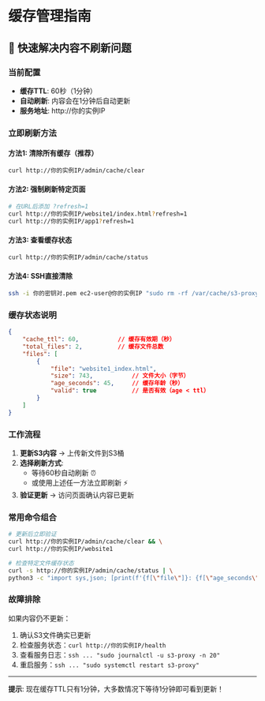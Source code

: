 # 缓存管理指南

## 🚀 快速解决内容不刷新问题

### 当前配置
- **缓存TTL**: 60秒（1分钟）
- **自动刷新**: 内容会在1分钟后自动更新
- **服务地址**: http://你的实例IP

### 立即刷新方法

#### 方法1: 清除所有缓存（推荐）
```bash
curl http://你的实例IP/admin/cache/clear
```

#### 方法2: 强制刷新特定页面
```bash
# 在URL后添加 ?refresh=1
curl http://你的实例IP/website1/index.html?refresh=1
curl http://你的实例IP/app1?refresh=1
```

#### 方法3: 查看缓存状态
```bash
curl http://你的实例IP/admin/cache/status
```

#### 方法4: SSH直接清除
```bash
ssh -i 你的密钥对.pem ec2-user@你的实例IP "sudo rm -rf /var/cache/s3-proxy/*"
```

### 缓存状态说明

```json
{
    "cache_ttl": 60,           // 缓存有效期（秒）
    "total_files": 2,          // 缓存文件总数
    "files": [
        {
            "file": "website1_index.html",
            "size": 743,           // 文件大小（字节）
            "age_seconds": 45,     // 缓存年龄（秒）
            "valid": true          // 是否有效（age < ttl）
        }
    ]
}
```

### 工作流程

1. **更新S3内容** → 上传新文件到S3桶
2. **选择刷新方式**:
   - 等待60秒自动刷新 ⏰
   - 或使用上述任一方法立即刷新 ⚡
3. **验证更新** → 访问页面确认内容已更新

### 常用命令组合

```bash
# 更新后立即验证
curl http://你的实例IP/admin/cache/clear && \
curl http://你的实例IP/website1

# 检查特定文件缓存状态
curl -s http://你的实例IP/admin/cache/status | \
python3 -c "import sys,json; [print(f'{f[\"file\"]}: {f[\"age_seconds\"]}s ({'有效' if f['valid'] else '已过期'})') for f in json.load(sys.stdin)['files']]"
```

### 故障排除

如果内容仍不更新：
1. 确认S3文件确实已更新
2. 检查服务状态：`curl http://你的实例IP/health`
3. 查看服务日志：`ssh ... "sudo journalctl -u s3-proxy -n 20"`
4. 重启服务：`ssh ... "sudo systemctl restart s3-proxy"`

---
**提示**: 现在缓存TTL只有1分钟，大多数情况下等待1分钟即可看到更新！
